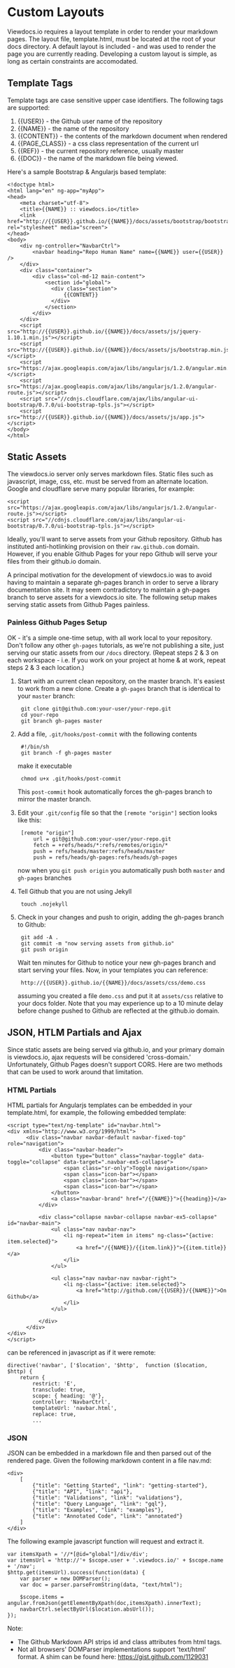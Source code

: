 # Custom Layouts

Viewdocs.io requires a layout template in order to render your markdown pages.  The layout file, template.html, must be located at the root of your docs directory.  A default layout is included - and was used to render the page you are currently reading.  Developing a custom layout is simple, as long as certain constraints are accomodated.

## Template Tags

Template tags are case sensitive upper case identifiers.  The following tags are supported:

1. {{USER}} - the Github user name of the repository
2. {{NAME}} - the name of the repository
3. {{CONTENT}} - the contents of the markdown document when rendered
4. {{PAGE_CLASS}} - a css class representation of the current url
5. {{REF}} - the current repository reference, usually master
5. {{DOC}} - the name of the markdown file being viewed.

Here's a sample Bootstrap & Angularjs based template:

    <!doctype html>
    <html lang="en" ng-app="myApp">
    <head>
        <meta charset="utf-8">
        <title>{{NAME}} :: viewdocs.io</title>
        <link href="http://{{USER}}.github.io/{{NAME}}/docs/assets/bootstrap/bootstrap.min.css" rel="stylesheet" media="screen">
    </head>
    <body>
        <div ng-controller="NavbarCtrl">
            <navbar heading="Repo Human Name" name={{NAME}} user={{USER}} />
        </div>
        <div class="container">
            <div class="col-md-12 main-content">
                <section id="global">
                  <div class="section">
                      {{CONTENT}}
                  </div>
                </section>
            </div>
        </div>
        <script src="http://{{USER}}.github.io/{{NAME}}/docs/assets/js/jquery-1.10.1.min.js"></script>
        <script src="http://{{USER}}.github.io/{{NAME}}/docs/assets/js/bootstrap.min.js"></script>
        <script src="https://ajax.googleapis.com/ajax/libs/angularjs/1.2.0/angular.min.js"></script>
        <script src="https://ajax.googleapis.com/ajax/libs/angularjs/1.2.0/angular-route.js"></script>
        <script src="//cdnjs.cloudflare.com/ajax/libs/angular-ui-bootstrap/0.7.0/ui-bootstrap-tpls.js"></script>
        <script src="http://{{USER}}.github.io/{{NAME}}/docs/assets/js/app.js"></script>
    </body>
    </html>

## Static Assets

The viewdocs.io server only serves markdown files.  Static files such as javascript, image, css, etc. must be served from an alternate location.  Google and cloudflare serve many popular libraries, for example:

    <script src="https://ajax.googleapis.com/ajax/libs/angularjs/1.2.0/angular-route.js"></script>
    <script src="//cdnjs.cloudflare.com/ajax/libs/angular-ui-bootstrap/0.7.0/ui-bootstrap-tpls.js"></script>

Ideally, you'll want to serve assets from your Github repository. Github has instituted anti-hotlinking provision on their `raw.github.com` domain.  However, if you enable Github Pages for your repo Github will serve your files from their github.io domain.

A principal motivation for the development of viewdocs.io was to avoid having to maintain a separate gh-pages branch in order to serve a library documentation site.  It may seem contradictory to maintain a gh-pages branch to serve assets for a viewdocs.io site.  The following setup makes serving static assets from Github Pages painless.

### Painless Github Pages Setup

OK - it's a simple one-time setup, with all work local to your repository.  Don't follow
any other `gh-pages` tutorials, as we're not publishing a site, just serving our static
assets from our `/docs` directory.  (Repeat steps 2 & 3 on each workspace - i.e. If you work on your project at home & at work, repeat steps 2 & 3 each location.)

1. Start with an current clean repository, on the master branch.  It's easiest to work from
a new clone.  Create a `gh-pages` branch that is identical to your `master` branch:

        git clone git@github.com:your-user/your-repo.git
        cd your-repo
        git branch gh-pages master

2. Add a file, `.git/hooks/post-commit` with the following contents

        #!/bin/sh
        git branch -f gh-pages master

   make it executable

        chmod u+x .git/hooks/post-commit

   This `post-commit` hook automatically forces the gh-pages branch to mirror the master branch.

3. Edit your `.git/config` file so that the `[remote "origin"]` section looks like this:

        [remote "origin"]
    	    url = git@github.com:your-user/your-repo.git
    	    fetch = +refs/heads/*:refs/remotes/origin/*
            push = refs/heads/master:refs/heads/master
            push = refs/heads/gh-pages:refs/heads/gh-pages

    now when you `git push origin` you automatically push both `master` and `gh-pages` branches

4. Tell Github that you are not using Jekyll

        touch .nojekyll

5. Check in your changes and push to origin, adding the gh-pages branch to Github:

        git add -A .
        git commit -m "now serving assets from github.io"
        git push origin

   Wait ten minutes for Github to notice your new gh-pages branch and start serving your files.  Now, in your templates you can reference:

        http://{{USER}}.github.io/{{NAME}}/docs/assets/css/demo.css

   assuming you created a file `demo.css` and put it at `assets/css` relative to your docs folder.  Note that you may experience up to a 10 minute delay before change pushed to Github are reflected at the github.io domain.



## JSON, HTLM Partials and Ajax

Since static assets are being served via github.io, and your primary domain is viewdocs.io, ajax requests will be considered 'cross-domain.'  Unfortunately, Github Pages doesn't support CORS.  Here are two methods that can be used to work around that limitation.

### HTML Partials

HTML partials for Angularjs templates can be embedded in your template.html, for example, the following embedded template:

    <script type="text/ng-template" id="navbar.html">
    <div xmlns="http://www.w3.org/1999/html">
          <div class="navbar navbar-default navbar-fixed-top" role="navigation">
              <div class="navbar-header">
                  <button type="button" class="navbar-toggle" data-toggle="collapse" data-target=".navbar-ex5-collapse">
                      <span class="sr-only">Toggle navigation</span>
                      <span class="icon-bar"></span>
                      <span class="icon-bar"></span>
                      <span class="icon-bar"></span>
                  </button>
                  <a class="navbar-brand" href="/{{NAME}}">{{heading}}</a>
              </div>

              <div class="collapse navbar-collapse navbar-ex5-collapse" id="navbar-main">
                  <ul class="nav navbar-nav">
                      <li ng-repeat="item in items" ng-class="{active: item.selected}">
                          <a href="/{{NAME}}/{{item.link}}">{{item.title}}</a>
                      </li>
                  </ul>

                  <ul class="nav navbar-nav navbar-right">
                      <li ng-class="{active: item.selected}">
                          <a href="http://github.com/{{USER}}/{{NAME}}">On Github</a>
                      </li>
                  </ul>

              </div>
          </div>
    </div>
    </script>

can be referenced in javascript as if it were remote:

    directive('navbar', ['$location', '$http',  function ($location, $http) {
        return {
            restrict: 'E',
            transclude: true,
            scope: { heading: '@'},
            controller: 'NavbarCtrl',
            templateUrl: 'navbar.html',
            replace: true,
            ...

### JSON

JSON can be embedded in a markdown file and then parsed out of the rendered page.  Given the following markdown content in a file nav.md:

    <div>
        [
            {"title": "Getting Started", "link": "getting-started"},
            {"title": "API", "link": "api"},
            {"title": "Validations", "link": "validations"},
            {"title": "Query Language", "link": "gql"},
            {"title": "Examples", "link": "examples"},
            {"title": "Annotated Code", "link": "annotated"}
        ]
    </div>


The following example javascript function will request and extract it.

    var itemsXpath = '//*[@id="global"]/div/div';
    var itemsUrl = 'http://'+ $scope.user + '.viewdocs.io/' + $scope.name + '/nav';
    $http.get(itemsUrl).success(function(data) {
        var parser = new DOMParser();
        var doc = parser.parseFromString(data, "text/html");

        $scope.items = angular.fromJson(getElementByXpath(doc,itemsXpath).innerText);
        navbarCtrl.selectByUrl($location.absUrl());
    });


Note:
 - The Github Markdown API strips id and class attributes from html tags.
 - Not all browsers' DOMParser implementations support 'text/html' format.  A shim can be found here: https://gist.github.com/1129031



